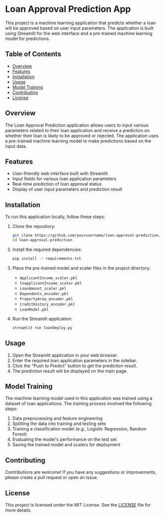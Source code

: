 # Loan Approval Prediction App
This project is a machine learning application that predicts whether a loan will be approved based on user input parameters. The application is built using Streamlit for the web interface and a pre-trained machine learning model for predictions.

## Table of Contents
- [Overview](#overview)
- [Features](#features)
- [Installation](#installation)
- [Usage](#usage)
- [Model Training](#model-training)
- [Contributing](#contributing)
- [License](#license)

## Overview
The Loan Approval Prediction application allows users to input various parameters related to their loan application and receive a prediction on whether their loan is likely to be approved or rejected. The application uses a pre-trained machine learning model to make predictions based on the input data.

## Features
- User-friendly web interface built with Streamlit
- Input fields for various loan application parameters
- Real-time prediction of loan approval status
- Display of user input parameters and prediction result

## Installation
To run this application locally, follow these steps:

1. Clone the repository:
    ```bash
    git clone https://github.com/yourusername/loan-approval-prediction.git
    cd loan-approval-prediction
    ```

2. Install the required dependencies:
    ```bash
    pip install -r requirements.txt
    ```

3. Place the pre-trained model and scaler files in the project directory:
    - `ApplicantIncome_scaler.pkl`
    - `CoapplicantIncome_scaler.pkl`
    - `LoanAmount_scaler.pkl`
    - `Dependents_encoder.pkl`
    - `PropertyArea_encoder.pkl`
    - `CreditHistory_encoder.pkl`
    - `LoanModel.pkl`

4. Run the Streamlit application:
    ```bash
    streamlit run loanDeploy.py
    ```

## Usage
1. Open the Streamlit application in your web browser.
2. Enter the required loan application parameters in the sidebar.
3. Click the "Push to Predict" button to get the prediction result.
4. The prediction result will be displayed on the main page.

## Model Training
The machine learning model used in this application was trained using a dataset of loan applications. The training process involved the following steps:
1. Data preprocessing and feature engineering
2. Splitting the data into training and testing sets
3. Training a classification model (e.g., Logistic Regression, Random Forest)
4. Evaluating the model's performance on the test set
5. Saving the trained model and scalers for deployment

## Contributing
Contributions are welcome! If you have any suggestions or improvements, please create a pull request or open an issue.

## License
This project is licensed under the MIT License. See the [LICENSE](LICENSE) file for more details.
